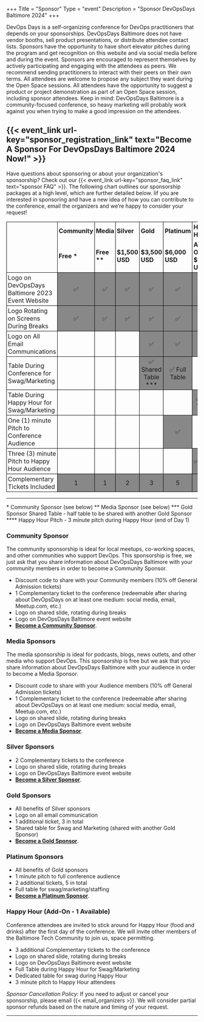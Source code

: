 +++
Title = "Sponsor"
Type = "event"
Description = "Sponsor DevOpsDays Baltimore 2024"
+++

DevOps Days is a self-organizing conference for DevOps practitioners that depends on your sponsorships. DevOpsDays Baltimore does not have vendor booths, sell product presentations, or distribute attendee contact lists.
Sponsors have the opportunity to have short elevator pitches during the program and get recognition on this website and via social media before and during the event. Sponsors are encouraged to represent themselves by actively participating and engaging with the attendees as peers. We recommend sending practitioners to interact with their peers on their own terms.
All attendees are welcome to propose any subject they want during the Open Space sessions. All attendees have the opportunity to suggest a product or project demonstration as part of an Open Space session, including sponsor attendees. Keep in mind: DevOpsDays Baltimore is a community-focused conference, so heavy marketing will probably work against you when trying to make a good impression on the attendees.

## {{< event_link url-key="sponsor_registration_link" text="Become A Sponsor For DevOpsDays Baltimore 2024 Now!" >}}

Have questions about sponsoring or about your organization's sponsorship? Check out our {{< event_link url-key="sponsor_faq_link" text="sponsor FAQ" >}}.
The following chart outlines our sponsorship packages at a high level, which are further detailed below. Iif you are interested in sponsoring and have a new idea of how you can contribute to the conference, email the organizers and we’re happy to consider your request!

<style>
  table.sponsorship            { border-collapse: collapse; }
  table.sponsorship td         { text-align: left; border: 1px solid #000; padding: 3px; }
  table.sponsorship tr.hed1 td { border-bottom: 0px; }
  table.sponsorship tr.hed2 td { border-top: 0px; }
  <!--table.sponsorship td.yes     { background-color: #888; text-align: center; }-->
</style>
<table class="sponsorship">
  <tbody>
    <tr class="hed1">
      <td><strong></strong></td>
      <td><strong>Community</strong></td>
      <td><strong>Media</strong></td>
      <td><strong>Silver</strong></td>
      <td><strong>Gold</strong></td>
      <td><strong>Platinum</strong></td>
      <td><strong>Happy Hour</strong></td>
    </tr>
    <tr class="hed2">
      <td></td>
      <td><strong> Free * </strong></td>
      <td><strong> Free ** </strong></td>
      <td><strong>$1,500 USD</strong></td>
      <td><strong>$3,500 USD</strong></td>
      <td><strong>$6,000 USD</strong></td>
      <td><strong>Add On - $3,000 USD</strong></td>
    </tr>
    <tr>
      <td>Logo on DevOpsDays Baltimore 2023 Event Website</td>
      <td class="yes">✅</td>
      <td class="yes">✅</td>
      <td class="yes">✅</td>
      <td class="yes">✅</td>
      <td class="yes">✅</td>
      <td class="yes">✅</td>
    </tr>
    <tr>
      <td>Logo Rotating on Screens During Breaks</td>
      <td class="yes">✅</td>
      <td class="yes">✅</td>
      <td class="yes">✅</td>
      <td class="yes">✅</td>
      <td class="yes">✅</td>
      <td class="yes">✅</td>
    </tr>
    <tr>
      <td>Logo on All Email Communications</td>
      <td class="no"> </td>
      <td class="no"> </td>
      <td class="no"> </td>
      <td class="yes">✅</td>
      <td class="yes">✅</td>
      <td class="yes">✅</td>
    </tr>
    <tr>
      <td>Table During Conference for Swag/Marketing</td>
      <td class="no"> </td>
      <td class="no"> </td>
      <td class="no"> </td>
      <td class="yes">✅ Shared Table *** </td>
      <td class="yes">✅ Full Table</td>
      <td class="no"> </td> <!-- need to confirm here-->
    <tr>
    <tr>
      <td>Table During Happy Hour for Swag/Marketing</td>
      <td class="no"> </td>
      <td class="no"> </td>
      <td class="no"> </td>
      <td class="no"> </td>
      <td class="no"> </td>
      <td class="yes">✅ Full Table</td>
    <tr>
      <td>One (1) minute Pitch to Conference Audience</td>
      <td class="no"> </td>
      <td class="no"> </td>
      <td class="no"> </td>
      <td class="no"> </td>
      <td class="yes">✅</td>
      <td class="No"> </td>
    </tr>
    <tr>
      <td>Three (3) minute Pitch to Happy Hour Audience</td>
      <td class="no"> </td>
      <td class="no"> </td>
      <td class="no"> </td>
      <td class="no"> </td>
      <td class="no"> </td>
      <td class="yes">✅****</td>
    </tr>
    <tr>
      <td>Complementary Tickets Included</td>
      <td class="yes">1</td>
      <td class="yes">1</td>
      <td class="yes">2</td>
      <td class="yes">3</td>
      <td class="yes">5</td>
      <td class="yes">3</td>
    </tr>
  </tbody>
</table>
<hr/>
* Community Sponsor (see below)
** Media Sponsor (see below)
*** Gold Sponsor Shared Table - half table to be shared with another Gold Sponsor
**** Happy Hour Pitch - 3 minute pitch during Happy Hour (end of Day 1)

### Community Sponsor

The community sponsorship is ideal for local meetups, co-working spaces, and
other communities who support DevOps. This sponsorship is free, we just ask
that you share information about DevOpsDays Baltimore with your community
members in order to become a Community Sponsor.

- Discount code to share with your Community members (10% off General Admission
  tickets)
- 1 Complementary ticket to the conference (redeemable after sharing about
  DevOpsDays on at least one medium: social media, email, Meetup.com, etc.)
- Logo on shared slide, rotating during breaks
- Logo on DevOpsDays Baltimore event website
- [**Become a Community Sponsor**](<https://docs.google.com/forms/d/e/1FAIpQLSdSBhQyWBEyoOSy9OLox6iwWZPnVTDETqVFNjkxoGcHjGo-Hw/viewform?usp=pp_url&entry.510613015=Community+-+Free&entry.890344597=N/A+(Community/Media)>).

### Media Sponsors

The media sponsorship is ideal for podcasts, blogs, news outlets, and other
media who support DevOps. This sponsorship is free but we ask that you share
information about DevOpsDays Baltimore with your audience in order to become a
Media Sponsor.

- Discount code to share with your Audience members (10% off General Admission
  tickets)
- 1 Complementary ticket to the conference (redeemable after sharing about
  DevOpsDays on at least one medium: social media, email, Meetup.com, etc.)
- Logo on shared slide, rotating during breaks
- Logo on DevOpsDays Baltimore event website
- [**Become a Media Sponsor**](<https://docs.google.com/forms/d/e/1FAIpQLSdSBhQyWBEyoOSy9OLox6iwWZPnVTDETqVFNjkxoGcHjGo-Hw/viewform?usp=pp_url&entry.510613015=Media+-+Free&entry.890344597=N/A+(Community/Media)>).

### Silver Sponsors

- 2 Complementary tickets to the conference
- Logo on shared slide, rotating during breaks
- Logo on DevOpsDays Baltimore event website
- [**Become a Silver Sponsor**](https://docs.google.com/forms/d/e/1FAIpQLSdSBhQyWBEyoOSy9OLox6iwWZPnVTDETqVFNjkxoGcHjGo-Hw/viewform?usp=pp_url&entry.510613015=Silver+-+$1,200).

### Gold Sponsors

- All benefits of Silver sponsors
- Logo on all email communication
- 1 additional ticket, 3 in total
- Shared table for Swag and Marketing (shared with another Gold Sponsor)
- [**Become a Gold Sponsor**](https://docs.google.com/forms/d/e/1FAIpQLSdSBhQyWBEyoOSy9OLox6iwWZPnVTDETqVFNjkxoGcHjGo-Hw/viewform?usp=pp_url&entry.510613015=Gold+-+$3,200).

### Platinum Sponsors

- All benefits of Gold sponsors
- 1 minute pitch to full conference audience
- 2 additional tickets, 5 in total
- Full table for swag/marketing/staffing
- [**Become a Platinum Sponsor**](https://docs.google.com/forms/d/e/1FAIpQLSdSBhQyWBEyoOSy9OLox6iwWZPnVTDETqVFNjkxoGcHjGo-Hw/viewform?usp=pp_url&entry.510613015=Platinum+-+$5,500).

### Happy Hour (Add-On - 1 Available)

Conference attendees are invited to stick around for Happy Hour (food and
drinks) after the first day of the conference. We will invite other members of
the Baltimore Tech Community to join us, space permitting.

- 3 additional Complementary tickets to the conference
- Logo on shared slide, rotating during breaks
- Logo on DevOpsDays Baltimore event website
- Full Table during Happy Hour for Swag/Marketing
- Dedicated table for swag during Happy Hour
- 3 minute pitch to Happy Hour attendees

_Sponsor Cancellation Policy_: If you need to adjust or cancel your sponsorship,
please email {{< email_organizers >}}. We will consider partial sponsor refunds
based on the nature and timing of your request.

<hr/>
